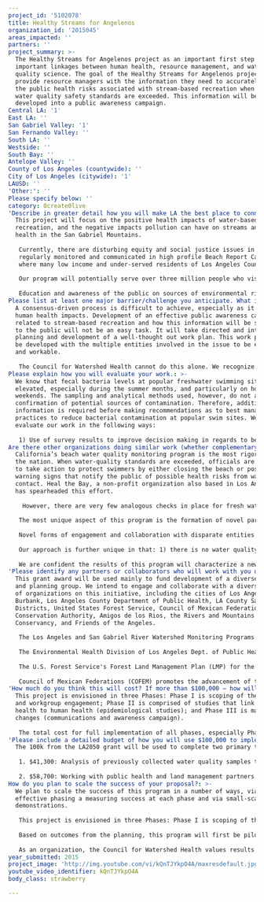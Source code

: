 ```yaml
---
project_id: '5102078'
title: Healthy Streams for Angelenos
organization_id: '2015045'
areas_impacted: ''
partners: ''
project_summary: >-
  The Healthy Streams for Angelenos project as an important first step to make
  important linkages between human health, resource management, and water
  quality science. The goal of the Healthy Streams for Angelenos project is to
  provide resource managers with the information they need to accurately assess
  the public health risks associated with stream-based recreation when known
  water quality safety standards are exceeded. This information will be
  developed into a public awareness campaign.
Central LA: '1'
East LA: ''
San Gabriel Valley: '1'
San Fernando Valley: ''
South LA: ''
Westside: ''
South Bay: ''
Antelope Valley: ''
County of Los Angeles (countywide): ''
City of Los Angeles (citywide): '1'
LAUSD: ''
'Other:': ''
Please specify below: ''
category: 0create0live
'Describe in greater detail how you will make LA the best place to connect:': >-
  This project will focus on the positive health impacts of water-based
  recreation, and the negative impacts pollution can have on streams and human
  health in the San Gabriel Mountains. 
   
   Currently, there are disturbing equity and social justice issues in the way we monitor and respond to water quality issues of southern California’s streams. Water quality at southern California beaches is
   regularly monitored and communicated in high profile Beach Report Cards, but only a few studies have been conducted on the water quality of freshwater streams in the San Gabriel Mountains,
   where many low income and under-served residents of Los Angeles County recreate. Little is known about these health-related consequences compared to the wealth of knowledge accumulated about beaches and surfer health.
   
   Our program will potentially serve over three million people who visit the San Gabriel Mountains every year to swim in the area’s streams. The San Gabriel Mountains comprise 70% of Los Angeles County’s open space and provide 35% of the region’s drinking water. This region includes some of the most heavily visited public lands in the United States: more than three million people visit the San Gabriel Mountains every year to hike, fish, swim, and to simply enjoy the remarkable natural beauty of this National Forest. In October 2014, President Obama designated 346,177 acres in the San Gabriel Mountains as a National Monument: as a result, the already popular San Gabriel Mountains are set to receive even more visitors in the future.
   
   Education and awareness of the public on sources of environmental risk from water-based recreation will empower residents with the ability to protect themselves, their families and their communities. The project will also serve the community by training local area youth to serve as “watershed rangers” for the San Gabriel Mountains, working to educate visitors, community members, and peers about the value of outdoor recreation and stream health, and how to minimize impacts to water quality while also avoiding exposure to potentially harmful pollution.
Please list at least one major barrier/challenge you anticipate. What is your strategy for overcoming these obstacles?: >-
  A consensus-driven process is difficult to achieve, especially as it concerns
  human health impacts. Development of an effective public awareness campaign
  related to stream-based recreation and how this information will be served up
  to the public will not be an easy task. It will take directed and intensive
  planning and development of a well-thought out work plan. This work plan must
  be developed with the multiple entities involved in the issue to be effective
  and workable. 
   
   The Council for Watershed Health cannot do this alone. We recognize that the beast way to move froward is to bring together a diverse coalition of stakeholders to develop a well-coordinated approach for how to develop a public awareness campaign for stream-based recreation. The Council is uniquely poised to facilitate this process and bring all parties to the table to begin the discussion of how we can accomplish this together.
Please explain how you will evaluate your work.: >-
  We know that fecal bacteria levels at popular freshwater swimming sites are
  elevated, especially during the summer months, and particularly on holiday
  weekends. The sampling and analytical methods used, however, do not allow for
  confirmation of potential sources of contamination. Therefore, additional
  information is required before making recommendations as to best management
  practices to reduce bacterial contamination at popular swim sites. We will
  evaluate our work in the following ways:
   
   1) Use of survey results to improve decision making in regards to best management practices for human health and stream-based recreation, 2) address the source of contamination in streams via monitoring and source tracking studies; 3) strengthen inter-agency partnerships via engagement meetings and collective input; 4) establishing a data exchange network or awareness mechanism to allow better public access to stream water quality data to make informed decisions.
Are there other organizations doing similar work (whether complementary or competitive)? What is unique about your proposed approach?: >-
  California’s beach water quality monitoring program is the most rigorous in
  the nation. When water-quality standards are exceeded, officials are required
  to take action to protect swimmers by either closing the beach or positing
  warning signs that notify the public of possible health risks from water
  contact. Heal the Bay, a non-profit organization also based in Los Angeles,
  has spearheaded this effort.
   
    However, there are very few analogous checks in place for fresh water swim sites, especially for streams that receive high levels of recreation involving human body contact. The Los Angeles Dept. of Public Health regularly monitors the water quality in public swimming pools and recreational lakes, but not in wadeable streamson public lands that are frequented by the public for water-based recreation. 
   
   The most unique aspect of this program is the formation of novel partnerships to develop workable solutions to a complex management issue. The overall goal is to improve both human and watershed health, focusing on the positive health aspects of water-based recreation, as well as the negative impacts of pollution on streams and human health. 
   
   Novel forms of engagement and collaboration with disparate entities are key to the project’s overall success and have not been attempted on this level before. Through this program, we will bring together a diverse group of organizations to achieve common goals.
   
   Our approach is further unique in that: 1) there is no water quality awareness program currently in place for southern California’s recreational streams, and 2) water quality is an issue that extends beyond jurisdiction and demographics and requires an effective communication strategy informed by research, agency, and community input.
   
   We are confident the results of this program will characterize a new dimension of performance relative to similar programs in southern California because, unlike other groups, we holistically focus on all the beneficial uses the (environmental, economic, and social) of southern California’s watersheds. In addition, we are a nonpartisan organization staffed by leading experts in the water science field who are routinely sought by regional collaborative groups to assume a leadership role within them, assuring that: a diverse group of stakeholders integrate their efforts; best practice policies are followed; and results are effectively communicated to the public.
'Please identify any partners or collaborators who will work with you on this project. How much of the $100,000 grant award will each partner receive?': >-
  This grant award will be used mainly to fund development of a diverse working
  and planning group. We intend to engage and collaborate with a diverse number
  of organizations on this initiative, including the cities of Los Angeles and
  Burbank, Los Angeles County Department of Public Health, LA County Sanitation
  Districts, United States Forest Service, Council of Mexican Federations,
  Conservation Authority, Amigos de los Rios, the Rivers and Mountains
  Conservancy, and Friends of the Angeles.
   
   The Los Angeles and San Gabriel River Watershed Monitoring Programs are on-going, collaborative efforts intended to assess the health of these Watersheds from a regional perspective. The motivation for these programs comes from the Los Angeles Regional Water Quality Control Board, with monitoring a mandated activity for the Cities of Los Angeles and Burbank, as well as the Los Angeles County Sanitation Districts, to improve coordination and integration of monitoring efforts to increase awareness of watershed scale issues. Among the main concerns are water quality conditions and trends and safety for swimming/fishing. 
   
   The Environmental Health Division of Los Angeles Dept. of Public Health has a vision for a healthy and sustainable environment for all residents of LA County. One of their mandates is to educate the public on sources of environmental risk so they are empowered to protect themselves.
   
   The U.S. Forest Service's Forest Land Management Plan (LMP) for the Angeles National Forest recognizes the important role that the Forest plays in the education, outreach and development of stewardship within urban communities. The LMP recognizes that the rapidly increasing population of southern California, and identifies that the resulting effects on the natural environment is one of the main regional challenges facing the Forest Service. Therefore, a resulting goal of the LMP is to improve watershed conditions through cooperative management. The LMP also recognizes the need to offer a wide range of high quality, environmentally sustainable developed recreation opportunities suitable for the culturally diverse visitor population, while minimizing visitor conflicts and detrimental effects to natural resources. 
   
   Council of Mexican Federations (COFEM) promotes the advancement of the Latino Community in North America through public policy advocacy, community organizing, leadership and organizational development, educational and cultural programs.
'How much do you think this will cost? If more than $100,000 – how will you cover the additional costs?': >-
  This project is envisioned in three Phases: Phase I is scoping of the issue
  and workgroup engagement; Phase II is comprised of studies that link stream
  health to human health (epidemiological studies); and Phase III is making the
  changes (communications and awareness campaign). 
   
   The total cost for full implementation of all phases, especially Phase II, is beyond the 100k supplied by LA2050. The LA2050 grant funding will provide important seed funding for this effort. The 100k from the LA2050 grant will be used for the planning and development of a communication plan related to this effort. We are working with other funding groups such as the California Endowment, the water Conservation Authority, and the Rivers and Mountains Conservancy to fund other aspects of this work. In-king match from the Los Angels Dept of Public Health is also being sought to fund other aspects of this work.
'Please include a detailed budget of how you will use $100,000 to implement this project.': |-
  The 100k from the LA2050 grant will be used to complete two primary tasks:
   
   1. $41,300: Analysis of previously collected water quality samples that will provide baseline data analysis for bacterial source identification. This will involve collaboration with research laboratories to conduct the analysis.
   
   2. $58,700: Working with public health and land management partners. This will be used to assemble the project partner workgroup/technical advisory committee and conduct meetings. As the facilitating organization, Council for Watershed Health will convene these meeting and host a series of workshops for the participating agencies that will be involved.
How do you plan to scale the success of your proposal?: >-
  We plan to scale the success of this program in a number of ways, via
  effective phasing a measuring success at each phase and via small-scale
  demonstrations.
   
   This project is envisioned in three Phases: Phase I is scoping of the issue and workgroup engagement; Phase II is comprised of studies that link stream health to human health (epidemiological studies); and Phase III is making the changes (communications and awareness campaign). The 100k from the LA2050 grant will be used to develop the planning and communication piece of this effort. The success of the planning piece is critical to developing an effective communication and awareness campaign for stream-based water recreation activities. This efforts must have the full support of land mangers, public health agencies, and the public at large, The outcomes derived at Phase I will dictate the direction of the subsequent phases.
   
   Based on outcomes from the planning, this program will first be piloted at a small number of known swim sites in the LA River Watershed to develop a process for how this can be done at a larger regional scale. Over time, as success is measured, the program can be scaled up to include a larger portion of the LA River watershed, then the San Gabriel River Watershed, and eventually, the entire San Gabriel Mountains National Monument. We will start small and grow the program over time. 
   
   As an organization, the Council for Watershed Health values results based on applied research and analysis that inform policy change and lead to a more sustainable southern California region from the perspective of water quality and quantity management. Our program is unique in that it addresses diverse themes such as urban stormwater, watershed coordination, watershed monitoring, and the promotion of sustainable landscapes. Having access to multiple lines of information increases our ability to integrate various sectors and effectively carry out our core mission. This includes providing leadership, guidance, and assistance to other agencies and organizations to affect sound watershed planning and management, promoting better coordination and integration of watershed monitoring while measuring and tracking progress towards achieving healthier watersheds for humans and fostering a more sustainable regional landscape ethic for Los Angeles.
year_submitted: 2015
project_image: 'http://img.youtube.com/vi/kQnTJYkpO4A/maxresdefault.jpg'
youtube_video_identifier: kQnTJYkpO4A
body_class: strawberry

---
```

